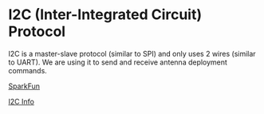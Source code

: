 # I2C (Inter-Integrated Circuit) Protocol

I2C is a master-slave protocol (similar to SPI) and only uses 2 wires (similar to UART). We are using it to send and receive antenna deployment commands.

[SparkFun](https://learn.sparkfun.com/tutorials/i2c/all)

[I2C Info](http://i2c.info)
